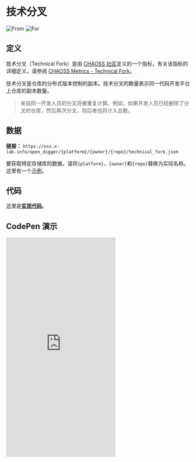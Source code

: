 # 技术分叉

![From](https://img.shields.io/badge/来自-CHAOSS-blue) ![For](https://img.shields.io/badge/用于-仓库-blue)

## 定义

技术分叉（Technical Fork）是由 [CHAOSS 社区](https://chaoss.community)定义的一个指标，有关该指标的详细定义，请参阅 [CHAOSS Metrics - Technical Fork](https://chaoss.community/zh-CN/kb/metric-technical-fork/)。

技术分叉是仓库的分布式版本控制的副本。技术分叉的数量表示同一代码开发平台上仓库的副本数量。

> 来自同一开发人员的分叉将被重复计算。例如，如果开发人员已经删除了分叉的仓库，然后再次分叉，则后者也将计入总数。

## 数据

**链接：** `https://oss.x-lab.info/open_digger/{platform}/{owner}/{repo}/technical_fork.json`

要获取特定存储库的数据，请将`{platform}`、`{owner}`和`{repo}`替换为实际名称。这里有一个[示例](https://oss.x-lab.info/open_digger/github/X-lab2017/open-digger/technical_fork.json)。

## 代码

这里是[**实现代码**](https://github.com/X-lab2017/open-digger/blob/465d2e3ddb57c0da7fab18435f711d4fa0a63f22/src/metrics/chaoss.ts#L12)。

## CodePen 演示

<iframe height="600" scrolling="no" title="OpenDigger - [X-lab] Attention/Stars/Technical Fork/Bus Factor" src="https://codepen.io/frank-zsy/embed/MWBdpNg?type=technical_fork&default-tab=js%2Cresult&editable=true" frameborder="no" loading="lazy" allowtransparency="true" allowfullscreen="true">
  See the Pen <a href="https://codepen.io/frank-zsy/pen/MWBdpNg?type=technical_fork">
  OpenDigger - [X-lab] Attention/Stars/Technical Fork/Bus Factor</a> by Frank Zhao (<a href="https://codepen.io/frank-zsy">@frank-zsy</a>)
  on <a href="https://codepen.io">CodePen</a>.
</iframe>
